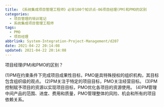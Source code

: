 ```yaml
---
title: 《系统集成项目管理工程师》必背100个知识点-06项目经理(PM)和PMO的区别
categories:
  - 项目管理的培训笔记
  - 系统集成项目管理工程师
tags:
  - PMO
  - 项目经理
abbrlink: System-Integration-Project-Management/d207
date: 2021-04-22 20:14:08
updated: 2021-04-22 20:14:08
---
```


项目经理(PM)和PMO的区别？

(1)PM在约束条件下完成项目成果性目标，PMO是具特殊授权的组织机构，其目标包含组织级的观点。
(2)PM关注于特定的项目目标，PMO关注经营目标。
(3)PM控制赋予项目的资源以实现项目目标，PMO优化各项目的资源使用。
(4)PM管理中间产品的范围、进度、费用和质量，PMO管理整体的风险、机会和所有的项目依赖关系。
